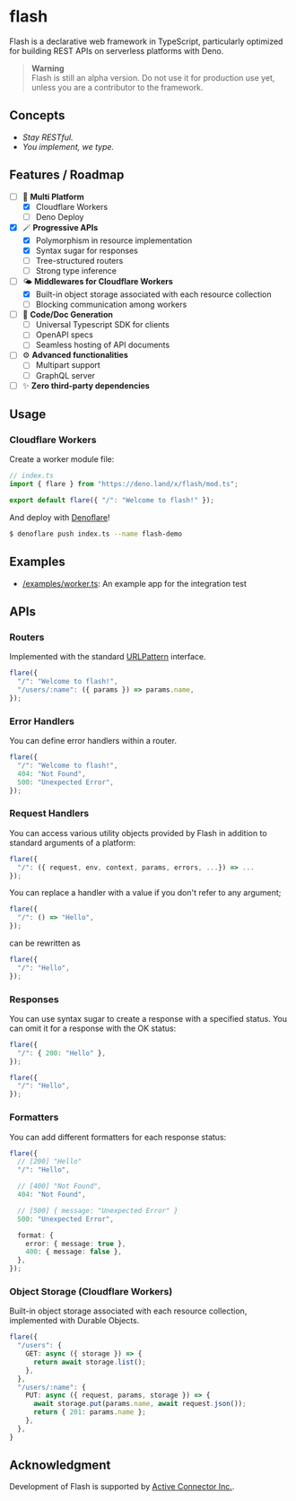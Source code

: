 # flash

Flash is a declarative web framework in TypeScript, particularly optimized for
building REST APIs on serverless platforms with Deno.

> **Warning**\
> Flash is still an alpha version. Do not use it for production use yet, unless
> you are a contributor to the framework.

## Concepts

- _Stay RESTful._
- _You implement, we type._

## Features / Roadmap

- [ ] :rocket: **Multi Platform**
  - [x] Cloudflare Workers
  - [ ] Deno Deploy
- [x] :magic_wand: **Progressive APIs**
  - [x] Polymorphism in resource implementation
  - [x] Syntax sugar for responses
  - [ ] Tree-structured routers
  - [ ] Strong type inference
- [ ] :sun_behind_small_cloud: **Middlewares for Cloudflare Workers**
  - [x] Built-in object storage associated with each resource collection
  - [ ] Blocking communication among workers
- [ ] :scroll: **Code/Doc Generation**
  - [ ] Universal Typescript SDK for clients
  - [ ] OpenAPI specs
  - [ ] Seamless hosting of API documents
- [ ] :gear: **Advanced functionalities**
  - [ ] Multipart support
  - [ ] GraphQL server
- [ ] :sparkles: **Zero third-party dependencies**

## Usage

### Cloudflare Workers

Create a worker module file:

```typescript
// index.ts
import { flare } from "https://deno.land/x/flash/mod.ts";

export default flare({ "/": "Welcome to flash!" });
```

And deploy with [Denoflare](https://denoflare.dev/)!

```sh
$ denoflare push index.ts --name flash-demo
```

## Examples

- [/examples/worker.ts](/examples/worker.ts): An example app for the integration
  test

## APIs

### Routers

Implemented with the standard
[URLPattern](https://developer.mozilla.org/en-US/docs/Web/API/URLPattern)
interface.

```typescript
flare({
  "/": "Welcome to flash!",
  "/users/:name": ({ params }) => params.name,
});
```

### Error Handlers

You can define error handlers within a router.

```typescript
flare({
  "/": "Welcome to flash!",
  404: "Not Found",
  500: "Unexpected Error",
});
```

### Request Handlers

You can access various utility objects provided by Flash in addition to standard
arguments of a platform:

```typescript
flare({
  "/": ({ request, env, context, params, errors, ...}) => ...
});
```

You can replace a handler with a value if you don't refer to any argument;

```typescript
flare({
  "/": () => "Hello",
});
```

can be rewritten as

```typescript
flare({
  "/": "Hello",
});
```

### Responses

You can use syntax sugar to create a response with a specified status. You can
omit it for a response with the OK status:

```typescript
flare({
  "/": { 200: "Hello" },
});
```

```typescript
flare({
  "/": "Hello",
});
```

### Formatters

You can add different formatters for each response status:

```typescript
flare({
  // [200] "Hello"
  "/": "Hello",

  // [400] "Not Found",
  404: "Not Found",

  // [500] { message: "Unexpected Error" }
  500: "Unexpected Error",

  format: {
    error: { message: true },
    400: { message: false },
  },
});
```

### Object Storage (Cloudflare Workers)

Built-in object storage associated with each resource collection, implemented
with Durable Objects.

```typescript
flare({
  "/users": {
    GET: async ({ storage }) => {
      return await storage.list();
    },
  },
  "/users/:name": {
    PUT: async ({ request, params, storage }) => {
      await storage.put(params.name, await request.json());
      return { 201: params.name };
    },
  },
}
```

## Acknowledgment

Development of Flash is supported by
[Active Connector Inc.](https://active-connector.com).
